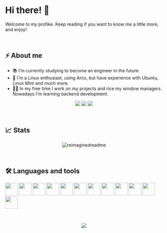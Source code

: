 # Hi there! 👋

Welcome to my profike. Keep reading if you want to know me a little more, and enjoy!

&nbsp;

## ⚡ About me

- 📚 I’m currently studying to become an engineer in the future.
- 🐧 I'm a Linux enthusiast, using Arco, but have experience with Ubuntu, Linux Mint and much more.
- 🧑‍💻 In my free time I work on my projects and rice my window managers. Nowadays I'm learning backend development.

<div align="center">
  <img src="https://img.shields.io/badge/MARCH%204%2C%202021-maker?style=for-the-badge&logo=github&label=Joined&color=a6d189">
  <img src="https://komarev.com/ghpvc/?username=jorgeloopzz&style=for-the-badge&label=Profile+Views&color=e78284">
  <img src="https://img.shields.io/github/stars/jorgeloopzz?logo=starship&style=for-the-badge&label=Stars&color=8caaee">
</div>

&nbsp;

## 📈 Stats

<div align="center">
  <img src="https://myreadme.vercel.app/api/embed/jorgeloopzz?panels=userstatistics,toprepositories,toplanguages,commitgraph" alt="reimaginedreadme" />
</div>

&nbsp;

## 🛠️ Languages and tools

<div style="inline">
  <img src="https://cdn.jsdelivr.net/gh/devicons/devicon/icons/linux/linux-original.svg" width=40>
  <img src="https://cdn.jsdelivr.net/gh/devicons/devicon/icons/vscode/vscode-original.svg" width=40>
  <img src="https://cdn.jsdelivr.net/gh/devicons/devicon/icons/git/git-original.svg"  width=40>
  <img src="https://cdn3.iconfinder.com/data/icons/social-media-pack-12/512/Notion-512.png"  width=40> 
  <img src="https://cdn.jsdelivr.net/gh/devicons/devicon/icons/bash/bash-original.svg" width=40>
  <img src="https://cdn.jsdelivr.net/gh/devicons/devicon/icons/html5/html5-original.svg" width=40>
  <img src="https://cdn.jsdelivr.net/gh/devicons/devicon/icons/css3/css3-original.svg" width=40>
  <img src="https://cdn.jsdelivr.net/gh/devicons/devicon/icons/bootstrap/bootstrap-original.svg" width=40>
  <img src="https://cdn.jsdelivr.net/gh/devicons/devicon/icons/javascript/javascript-original.svg" width=40>
  <img src="https://cdn.jsdelivr.net/gh/devicons/devicon/icons/python/python-original.svg" width=40>
  <img src="https://cdn.jsdelivr.net/gh/devicons/devicon/icons/c/c-original.svg" width=40>
  <img src="https://cdn.jsdelivr.net/gh/devicons/devicon/icons/markdown/markdown-original.svg" width=40>
</div>

&nbsp;

<p align="center"><img src="https://raw.githubusercontent.com/catppuccin/catppuccin/main/assets/footers/gray0_ctp_on_line.svg?sanitize=true" /></p>

<!--
**jorgeloopzz/jorgeloopzz** is a ✨ _special_ ✨ repository because its `README.md` (this file) appears on your GitHub profile.

Here are some ideas to get you started:

- 🔭 I’m currently working on ...
- 🌱 I’m currently learning ...
- 👯 I’m looking to collaborate on ...
- 🤔 I’m looking for help with ...
- 💬 Ask me about ...
- 📫 How to reach me: ...
- 😄 Pronouns: ...
- ⚡ Fun fact: ...
-->
